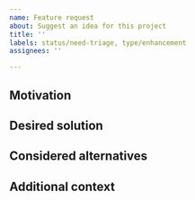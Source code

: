 ```yaml
---
name: Feature request
about: Suggest an idea for this project
title: ''
labels: status/need-triage, type/enhancement
assignees: ''

---
```


<!--- Provide a general summary of the issue in the Title above -->

<!--- /!\ Make sure to follow the Contribution Guidelines and notably for security issues:
https://github.com/reactor/reactor-netty/blob/main/CONTRIBUTING.md
https://tanzu.vmware.com/security
-->
<!--- /!\ Questions should be asked on [Gitter](https://gitter.im/reactor/reactor-netty) or [StackOverflow](https://stackoverflow.com/questions/tagged/reactor-netty). -->

## Motivation
<!--- A clear and concise description of what the problem is. Ex. I'm always frustrated when [...] -->

## Desired solution
<!--- A clear and concise description of what you want to happen. -->

## Considered alternatives
<!--- A clear and concise description of any alternative solutions or features you've considered. -->

## Additional context
<!--- Add any other context or screenshots about the feature request here. -->
